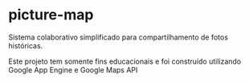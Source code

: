 # picture-map

Sistema colaborativo simplificado para compartilhamento de fotos históricas.

Este projeto tem somente fins educacionais e foi construído utilizando Google App Engine e Google Maps API
